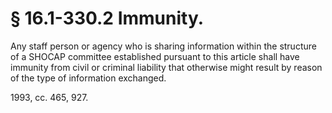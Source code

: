 # § 16.1-330.2 Immunity.

<p>Any staff person or agency who is sharing information within the structure of a SHOCAP committee established pursuant to this article shall have immunity from civil or criminal liability that otherwise might result by reason of the type of information exchanged.</p><p>1993, cc. 465, 927.</p>